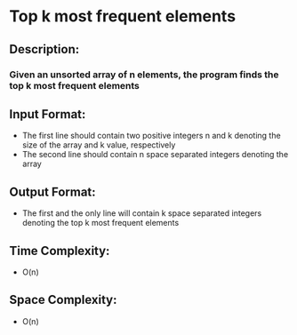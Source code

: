# Top k most frequent elements
## Description:
### Given an unsorted array of n elements, the program finds the top k most frequent elements
## Input Format:
* The first line should contain two positive integers n and k denoting the size of the array and k value, respectively
* The second line should contain n space separated integers denoting the array
## Output Format:
* The first and the only line will contain k space separated integers denoting the top k most frequent elements
## Time Complexity: 
* O(n)
## Space Complexity: 
* O(n)